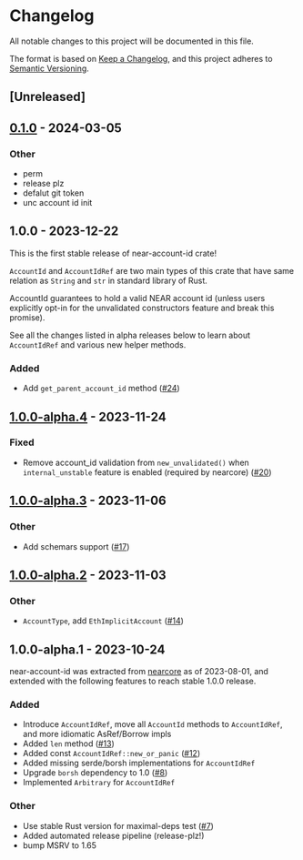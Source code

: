 # Changelog
All notable changes to this project will be documented in this file.

The format is based on [Keep a Changelog](https://keepachangelog.com/en/1.0.0/),
and this project adheres to [Semantic Versioning](https://semver.org/spec/v2.0.0.html).

## [Unreleased]

## [0.1.0](https://github.com/jong-un-crypto/unc-account-id-rs/releases/tag/v0.1.0) - 2024-03-05

### Other
- perm
- release plz
- defalut git token
- unc account id init

## 1.0.0 - 2023-12-22

This is the first stable release of near-account-id crate!

`AccountId` and `AccountIdRef` are two main types of this crate that have same relation as `String` and `str` in standard library of Rust.

AccountId guarantees to hold a valid NEAR account id (unless users explicitly opt-in for the unvalidated constructors feature and break this promise).

See all the changes listed in alpha releases below to learn about `AccountIdRef` and various new helper methods.

### Added
- Add `get_parent_account_id` method ([#24](https://github.com/near/near-account-id-rs/pull/24))

## [1.0.0-alpha.4](https://github.com/near/near-account-id-rs/compare/v1.0.0-alpha.3...v1.0.0-alpha.4) - 2023-11-24

### Fixed
- Remove account_id validation from `new_unvalidated()` when `internal_unstable` feature is enabled (required by nearcore) ([#20](https://github.com/near/near-account-id-rs/pull/20))

## [1.0.0-alpha.3](https://github.com/near/near-account-id-rs/compare/v1.0.0-alpha.2...v1.0.0-alpha.3) - 2023-11-06

### Other
- Add schemars support ([#17](https://github.com/near/near-account-id-rs/pull/17))

## [1.0.0-alpha.2](https://github.com/near/near-account-id-rs/compare/v1.0.0-alpha.1...v1.0.0-alpha.2) - 2023-11-03

### Other
- `AccountType`, add `EthImplicitAccount` ([#14](https://github.com/near/near-account-id-rs/pull/14))

## 1.0.0-alpha.1 - 2023-10-24

near-account-id was extracted from [nearcore](https://github.com/near/nearcore) as of 2023-08-01, and extended with the following features to reach stable 1.0.0 release.

### Added
- Introduce `AccountIdRef`, move all `AccountId` methods to `AccountIdRef`, and more idiomatic AsRef/Borrow impls
- Added `len` method ([#13](https://github.com/near/near-account-id/pull/13))
- Added const `AccountIdRef::new_or_panic` ([#12](https://github.com/near/near-account-id/pull/12))
- Added missing serde/borsh implementations for `AccountIdRef`
- Upgrade `borsh` dependency to 1.0 ([#8](https://github.com/near/near-account-id/pull/8))
- Implemented `Arbitrary` for `AccountIdRef`

### Other
- Use stable Rust version for maximal-deps test ([#7](https://github.com/near/near-account-id/pull/7))
- Added automated release pipeline (release-plz!)
- bump MSRV to 1.65
